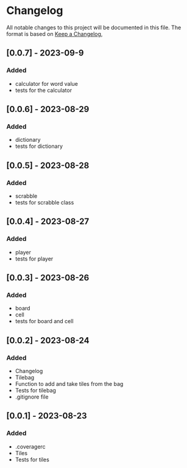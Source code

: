 # Changelog

All notable changes to this project will be documented in this file.
The format is based on [Keep a Changelog](https://keepachangelog.com/en/1.0.0/),


## [0.0.7] - 2023-09-9

### Added

- calculator for word value
- tests for the calculator

## [0.0.6] - 2023-08-29

### Added

- dictionary
- tests for dictionary

## [0.0.5] - 2023-08-28

### Added

- scrabble
- tests for scrabble class

## [0.0.4] - 2023-08-27

### Added

- player
- tests for player

## [0.0.3] - 2023-08-26

### Added

- board
- cell
- tests for board and cell

## [0.0.2] - 2023-08-24

### Added

- Changelog
- Tilebag
- Function to add and take tiles from the bag
- Tests for tilebag
- .gitignore file

##  [0.0.1] - 2023-08-23

### Added

- .coveragerc
- Tiles
- Tests for tiles